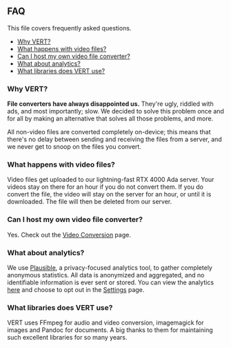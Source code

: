 ## FAQ

This file covers frequently asked questions.

- [Why VERT?](#why-vert)
- [What happens with video files?](#what-happens-with-video-files)
- [Can I host my own video file converter?](#can-i-host-my-own-video-file-converter)
- [What about analytics?](#what-about-analytics)
- [What libraries does VERT use?](#what-libraries-does-vert-use)

### Why VERT?
**File converters have always disappointed us.** They're ugly, riddled with ads, and most importantly; slow. We decided to solve this problem once and for all by making an alternative that solves all those problems, and more.

All non-video files are converted completely on-device; this means that there's no delay between sending and receiving the files from a server, and we never get to snoop on the files you convert.

### What happens with video files?
Video files get uploaded to our lightning-fast RTX 4000 Ada server. Your videos stay on there for an hour if you do not convert them. If you do convert the file, the video will stay on the server for an hour, or until it is downloaded. The file will then be deleted from our server.

### Can I host my own video file converter?
Yes. Check out the [Video Conversion](./VIDEO_CONVERSION.md) page.

### What about analytics?
We use [Plausible](https://plausible.io/privacy-focused-web-analytics), a privacy-focused analytics tool, to gather completely anonymous statistics. All data is anonymized and aggregated, and no identifiable information is ever sent or stored. You can view the analytics [here](https://ats.vert.sh/vert.sh) and choose to opt out in the [Settings](https://vert.sh/settings/) page.

### What libraries does VERT use?
VERT uses FFmpeg for audio and video conversion, imagemagick for images and Pandoc for documents. A big thanks to them for maintaining such excellent libraries for so many years.